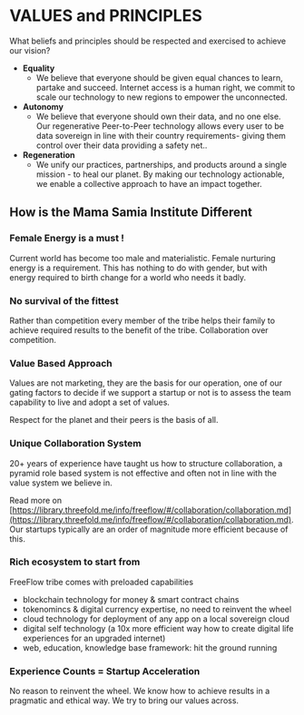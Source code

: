 # VALUES and PRINCIPLES

What beliefs and principles should be respected and exercised to achieve our vision?

- **Equality** 
    - We believe that everyone should be given equal chances to learn, partake and succeed. Internet access is a human right, we commit to scale our technology to new regions to empower the unconnected. 
- **Autonomy** 
    - We believe that everyone should own their data, and no one else. Our regenerative Peer-to-Peer technology allows every user to be data sovereign in line with their country requirements-  giving them control over their data providing a safety net..
- **Regeneration** 
    - We unify our practices, partnerships, and products around a single mission - to heal our planet. By making our technology actionable, we enable a collective approach to have an impact together.

## How is the Mama Samia Institute Different

### Female Energy is a must !

Current world has become too male and materialistic. Female nurturing energy is a requirement. This has nothing to do with gender, but with energy required to birth change for a world who needs it badly.

### No survival of the fittest

Rather than competition every member of the tribe helps their family to achieve required results to the benefit of the tribe. Collaboration over competition.

### Value Based Approach

Values are not marketing, they are the basis for our operation, one of our gating factors to decide if we support a startup or not is to assess the team capability to live and adopt a set of values.

Respect for the planet and their peers is the basis of all.

### Unique Collaboration System

20+ years of experience have taught us how to structure collaboration, a pyramid role based system is not effective and often not in line with the value system we believe in.

Read more on [https://library.threefold.me/info/freeflow/#/collaboration/collaboration.md](https://library.threefold.me/info/freeflow/#/collaboration/collaboration.md). Our startups typically are an order of magnitude more efficient because of this.

### Rich ecosystem to start from

FreeFlow tribe comes with preloaded capabilities

* blockchain technology for money & smart contract chains
* tokenomincs & digital currency expertise, no need to reinvent the wheel
* cloud technology for deployment of any app on a local sovereign cloud
* digital self technology 
(a 10x more efficient way how to create digital life experiences for an upgraded internet)
* web, education, knowledge base framework: hit the ground running

### Experience Counts = Startup Acceleration

No reason to reinvent the wheel. 
We know how to achieve results in a pragmatic and ethical way. We try to bring our values across.